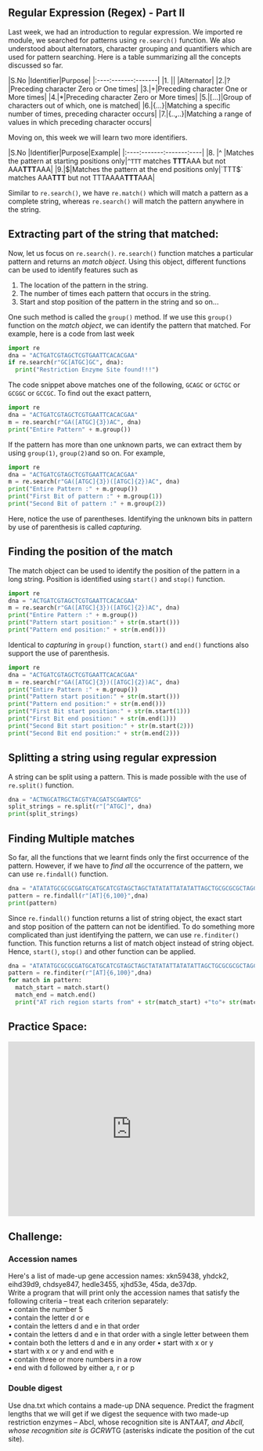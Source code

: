 ## Regular Expression (Regex) - Part II

Last week, we had an introduction to regular expression. We imported re module, we searched for patterns using `re.search()` function. We also understood about alternators, character grouping and quantifiers which are used for pattern searching. Here is a table summarizing all the concepts discussed so far.

|S.No |Identifier|Purpose|
|:----:-------:-------|
|1.   |&#x7c; |Alternator|
|2.|?|Preceding character Zero or One times|
|3.|+|Preceding character One or More times|
|4.|*|Preceding character Zero or More times|
|5.|[...]|Group of characters out of which, one is matched|
|6.|{...}|Matching a specific number of times, preceding character occurs|
|7.|{..**,**..}|Matching a range of values in which preceding character occurs|

Moving on, this week we will learn two more identifiers.

|S.No |Identifier|Purpose|Example|
|:----:-------:-------:----|
|8.   |^ |Matches the pattern at starting positions only|`^TTT` matches **TTT**AAA but not AAA**TTT**AAA|
|9.|$|Matches the pattern at the end positions only|`TTT$` matches AAA**TTT** but not TTTAAAA**TTT**AAA|

Similar to `re.search()`, we have `re.match()` which will match a pattern as a complete string, whereas `re.search()` will match the pattern anywhere in the string.

## Extracting part of the string that matched:

Now, let us focus on `re.search()`. `re.search()` function matches a particular pattern and returns an *match object*. Using this object, different functions can be used to identify features such as  
1. The location of the pattern in the string.
2. The number of times each pattern that occurs in the string.
3. Start and stop position of the pattern in the string and so on...

One such method is called the `group()` method. If we use this `group()` function on the  *match object*, we can identify the pattern that matched. For example, here is a code from last week

```python
import re
dna = "ACTGATCGTAGCTCGTGAATTCACACGAA"
if re.search(r"GC[ATGC]GC", dna):
  print("Restriction Enzyme Site found!!!")
```

The code snippet above matches one of the following, `GCAGC` or `GCTGC` or `GCGGC` or `GCCGC`. To find out the exact pattern,

```python
import re
dna = "ACTGATCGTAGCTCGTGAATTCACACGAA"
m = re.search(r"GA([ATGC]{3})AC", dna)
print("Entire Pattern" + m.group())
```
If the pattern has more than one unknown parts, we can extract them by using `group(1)`, `group(2)`and so on. For example,

```python
import re
dna = "ACTGATCGTAGCTCGTGAATTCACACGAA"
m = re.search(r"GA([ATGC]{3})([ATGC]{2})AC", dna)
print("Entire Pattern :" + m.group())
print("First Bit of pattern :" + m.group(1))
print("Second Bit of pattern :" + m.group(2))
```

Here, notice the use of parentheses. Identifying the unknown bits in pattern by use of parenthesis is called *capturing*.

## Finding the position of the match
The match object can be used to identify the position of the pattern in a long string. Position is identified using `start()` and `stop()` function.

```python
import re
dna = "ACTGATCGTAGCTCGTGAATTCACACGAA"
m = re.search(r"GA([ATGC]{3})([ATGC]{2})AC", dna)
print("Entire Pattern :" + m.group())
print("Pattern start position:" + str(m.start()))
print("Pattern end position:" + str(m.end()))
```

Identical to *capturing* in `group()` function, `start()` and `end()` functions also support the use of parenthesis.

```python
import re
dna = "ACTGATCGTAGCTCGTGAATTCACACGAA"
m = re.search(r"GA([ATGC]{3})([ATGC]{2})AC", dna)
print("Entire Pattern :" + m.group())
print("Pattern start position:" + str(m.start()))
print("Pattern end position:" + str(m.end()))
print("First Bit start position:" + str(m.start(1)))
print("First Bit end position:" + str(m.end(1)))
print("Second Bit start position:" + str(m.start(2)))
print("Second Bit end position:" + str(m.end(2)))
```

## Splitting a string using regular expression
A string can be split using a pattern. This is made possible with the use of `re.split()` function.

```python
dna = "ACTNGCATRGCTACGTYACGATSCGAWTCG"
split_strings = re.split(r"[^ATGC]", dna)
print(split_strings)
```

## Finding Multiple matches

So far, all the functions that we learnt finds only the first occurrence of the pattern. However, if we have to *find all* the occurrence of the pattern, we can use `re.findall()` function.

```python
dna = "ATATATGCGCGCGATGCATGCATCGTAGCTAGCTATATATTATATATTAGCTGCGCGCGCTAGCTAGATTACCTAGCTAGCATCGTATATATATATCGCTAGCTACTACT"
pattern = re.findall(r"[AT]{6,100}",dna)
print(pattern)
```
Since `re.findall()` function returns a list of string object, the exact start and stop position of the pattern can not be identified. To do something more complicated than just identifying the pattern, we can use `re.finditer()` function. This function returns a list of match object instead of string object. Hence, `start()`, `stop()` and other function can be applied.

```python
dna = "ATATATGCGCGCGATGCATGCATCGTAGCTAGCTATATATTATATATTAGCTGCGCGCGCTAGCTAGATTACCTAGCTAGCATCGTATATATATATCGCTAGCTACTACT"
pattern = re.finditer(r"[AT]{6,100}",dna)
for match in pattern:
  match_start = match.start()
  match_end = match.end()
  print("AT rich region starts from" + str(match_start) +"to"+ str(match_end))
```

## Practice Space:
<iframe src="https://trinket.io/embed/python3/ef42646a7d" width="100%" height="356" frameborder="0" marginwidth="0" marginheight="0" allowfullscreen></iframe>

## Challenge:
### Accession names
Here's a list of made-up gene accession names:
xkn59438, yhdck2, eihd39d9, chdsye847, hedle3455, xjhd53e, 45da, de37dp.  
Write a program that will print only the accession names that satisfy the following criteria – treat each criterion separately:  
• contain the number 5  
• contain the letter d or e  
• contain the letters d and e in that order  
• contain the letters d and e in that order with a single letter between them  
• contain both the letters d and e in any order
• start with x or y  
• start with x or y and end with e  
• contain three or more numbers in a row  
• end with d followed by either a, r or p  

### Double digest
Use dna.txt which contains a made-up DNA sequence. Predict the fragment lengths that we will get if we digest the sequence with two made-up restriction enzymes – AbcI, whose recognition site is ANT*AAT, and AbcII, whose recognition site is GCRW*TG (asterisks indicate the position of the cut site).
